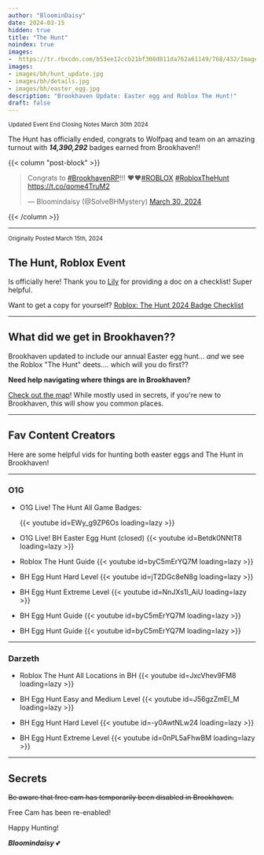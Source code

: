 ```yaml
---
author: "BloominDaisy"
date: 2024-03-15
hidden: true
title: "The Hunt"
noindex: true
images:
-  https://tr.rbxcdn.com/b53ee12ccb21bf308d811da762a61149/768/432/Image/Png
images:
- images/bh/hunt_update.jpg
- images/bh/details.jpg
- images/bh/easter_egg.jpg
description: "Brookhaven Update: Easter egg and Roblox The Hunt!"
draft: false
---
```

<sub>Updated Event End Closing Notes March 30th 2024</sub>


The Hunt has officially ended, congrats to Wolfpaq and team on an amazing turnout with **_14,390,292_** badges earned from Brookhaven!!

{{< column "post-block" >}}
<blockquote class="twitter-tweet"><p lang="en" dir="ltr">Congrats to <a href="https://twitter.com/hashtag/BrookhavenRP?src=hash&amp;ref_src=twsrc%5Etfw">#BrookhavenRP</a>!!! ❤️❤️<a href="https://twitter.com/hashtag/ROBLOX?src=hash&amp;ref_src=twsrc%5Etfw">#ROBLOX</a> <a href="https://twitter.com/hashtag/RobloxTheHunt?src=hash&amp;ref_src=twsrc%5Etfw">#RobloxTheHunt</a> <a href="https://t.co/qome4TruM2">https://t.co/qome4TruM2</a></p>&mdash; Bloomindaisy (@SolveBHMystery) <a href="https://twitter.com/SolveBHMystery/status/1774151281587679376?ref_src=twsrc%5Etfw">March 30, 2024</a></blockquote> <script async src="https://platform.twitter.com/widgets.js" charset="utf-8"></script>
{{< /column >}}

---
<sub>Originally Posted March 15th, 2024</sub>

 ## The Hunt, Roblox Event

 Is officially here! Thank you to [Lily](https://twitter.com/LilyGia_) for providing a doc on a checklist! Super helpful. 

 Want to get a copy for yourself? [Roblox: The Hunt 2024 Badge Checklist](https://docs.google.com/spreadsheets/d/1R4xvrfpdI-iIQnNqRYMxlTM8BS5BeDUwnfEZ7Y8SOe4/edit?usp=sharing)

---

## What did we get in Brookhaven??

Brookhaven updated to include our annual Easter egg hunt... _and_ we see the Roblox "The Hunt" deets.... which will you do first??

**Need help navigating where things are in Brookhaven?**

 [Check out the map](map/poi/)! While mostly used in secrets, if you're new to Brookhaven, this will show you common places.


---

## Fav Content Creators

Here are some helpful vids for hunting both easter eggs and The Hunt in Brookhaven!

---

### O1G

<div class="grid-1 post-block-dot">

- O1G Live! The Hunt All Game Badges: <div class="grid-1">{{< youtube id=EWy_g9ZP6Os loading=lazy >}}</div>

- O1G Live! BH Easter Egg Hunt (closed) {{< youtube id=Betdk0NNtT8 loading=lazy >}}

- Roblox The Hunt Guide {{< youtube id=byC5mErYQ7M loading=lazy >}}

- BH Egg Hunt Hard Level {{< youtube id=jT2DGc8eN8g loading=lazy >}}

- BH Egg Hunt Extreme Level  {{< youtube id=NnJXs1l_AiU loading=lazy >}}

- BH Egg Hunt Guide {{< youtube id=byC5mErYQ7M loading=lazy >}}

- BH Egg Hunt Guide {{< youtube id=byC5mErYQ7M loading=lazy >}}
</div>



---

### Darzeth

<div class="grid-2 post-block-dot">

- Roblox The Hunt All Locations in BH {{< youtube id=JxcVhev9FM8 loading=lazy >}}

- BH Egg Hunt Easy and Medium Level {{< youtube id=J56gzZmEl_M loading=lazy >}}

- BH Egg Hunt Hard Level {{< youtube id=-y0AwtNLw24 loading=lazy >}}

- BH Egg Hunt Extreme Level {{< youtube id=0nPL5aFhwBM loading=lazy >}}

</div>

---


## Secrets

~~Be aware that free cam has temporarily been disabled in Brookhaven.~~

Free Cam has been re-enabled!

Happy Hunting!

_**Bloomindaisy**_ <span class="nowrap"><span class="emojify">💕</span>